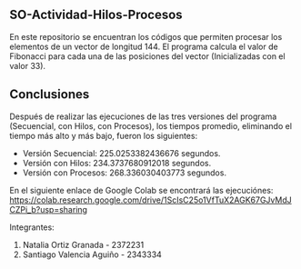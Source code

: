 ## SO-Actividad-Hilos-Procesos

En este repositorio se encuentran los códigos que permiten procesar los elementos de un vector de longitud 144.
El programa calcula el valor de Fibonacci para cada una de las posiciones del vector (Inicializadas con el valor 33).

## Conclusiones

Después de realizar las ejecuciones de las tres versiones del programa (Secuencial, con Hilos, con Procesos), los tiempos promedio, eliminando el tiempo más alto y más bajo, fueron los siguientes:

- Versión Secuencial: 225.0253382436676 segundos.
- Versión con Hilos:  234.3737680912018 segundos.
- Versión con Procesos: 268.336030403773 segundos.

En el siguiente enlace de Google Colab se encontrará las ejecuciónes: https://colab.research.google.com/drive/1ScIsC25o1VfTuX2AGK67GJvMdJCZPi_b?usp=sharing

Integrantes:
1. Natalia Ortiz Granada - 2372231
2. Santiago Valencia Aguiño - 2343334
